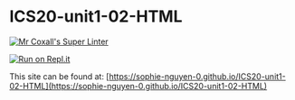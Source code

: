 # ICS20-unit1-02-HTML

[![Mr Coxall's Super Linter](https://github.com/sophie-nguyen-0/ICS20-unit1-02-HTML/workflows/Mr%20Coxall's%20Super%20Linter/badge.svg)](https://github.com/sophie-nguyen-0/ICS20-unit1-02-HTML/actions/)

[![Run on Repl.it](https://repl.it/badge/github/sophie-nguyen-0/ICS20-unit1-02-HTML)](https://repl.it/github/sophie-nguyen-0/ICS20-unit1-02-HTML)

This site can be found at: [https://sophie-nguyen-0.github.io/ICS20-unit1-02-HTML](https://sophie-nguyen-0.github.io/ICS20-unit1-02-HTML)
